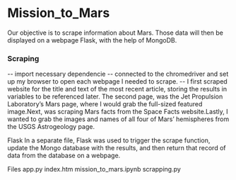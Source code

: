 # Mission_to_Mars

Our objective is to scrape information about Mars. Those data will then be displayed on a webpage Flask, with the help of MongoDB.

### Scraping
-- import necessary dependencie
-- connected to the chromedriver and set up my browser to open each webpage I needed to scrape.
-- I first scraped website for the title and text of the most recent article, storing the results in variables to be referenced later. The second page, was the Jet Propulsion Laboratory’s Mars page, where I would grab the full-sized featured image.Next, was scraping Mars facts from the Space Facts website.Lastly, I wanted to grab the images and names of all four of Mars’ hemispheres from the USGS Astrogeology page.

Flask
In a separate file, Flask was used to trigger the scrape function, update the Mongo database with the results, and then return that record of data from the database on a webpage.

Files
app.py
index.htm
mission_to_mars.ipynb
scrapping.py
